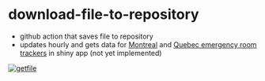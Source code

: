 # download-file-to-repository
* github action that saves file to repository 
* updates hourly and gets data for <a href="https://github.com/jlomako/occupancy-app">Montreal</a> and <a href="https://github.com/jlomako/quebec-emergency-rooms">Quebec emergency room trackers</a> in shiny app (not yet implemented)

[![getfile](https://github.com/jlomako/get-pdf/actions/workflows/main.yml/badge.svg)](https://github.com/jlomako/get-pdf/actions/workflows/main.yml)
